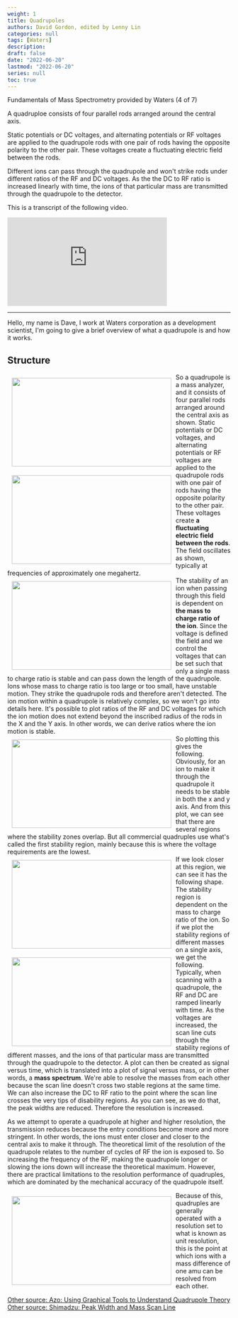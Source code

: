 ```yaml
---
weight: 1
title: Quadrupoles
authors: David Gordon, edited by Lenny Lin
categories: null
tags: [Waters]
description: 
draft: false
date: "2022-06-20"
lastmod: "2022-06-20"
series: null
toc: true
---
```


Fundamentals of Mass Spectrometry provided by Waters (4 of 7)  

A quadruploe consists of four parallel rods arranged around the central axis.  

Static potentials or DC voltages, and alternating potentials or RF voltages are applied to the quadrupole rods with one pair of rods having the opposite polarity to the other pair.  These voltages create a fluctuating electric field between the rods.  

Different ions can pass through the quadrupole and won't strike rods under different ratios of the RF and DC voltages.  As the the DC to RF ratio is increased linearly with time, the ions of that particular mass are transmitted through the quadrupole to the detector.  

This is a transcript of the following video.  


<iframe width="360" height="200" src="https://www.youtube.com/embed/6_mavZ_WKoU?list=PL6yA4jv5tA-k9_2NVxm5jlzpZV_aW59DT" title="Fundamentals of MS (4 of 7) - Quadrupoles" frameborder="0" allow="accelerometer; autoplay; clipboard-write; encrypted-media; gyroscope; picture-in-picture" allowfullscreen></iframe>

<!--more-->
---

Hello, my name is Dave, I work at Waters corporation as a development scientist, I'm going to give a brief overview of what a quadrupole is and how it works.  

## Structure
<img width ="360" height= "200" src = "/docs/images/Screenshot 2022-06-23 125101.png" style ="float: left" HSPACE="10" VSPACE="10"/>
<img width ="360" height= "200" src = "/docs/images/Screenshot 2022-06-23 125142.png" style ="float: left" HSPACE="10" VSPACE="10"/>
So a quadrupole is a mass analyzer, and it consists of four parallel rods arranged around the central axis as shown. Static potentials or DC voltages, and alternating potentials or RF voltages are applied to the quadrupole rods with one pair of rods having the opposite polarity to the other pair. These voltages create <b>a fluctuating electric field between the rods</b>. The field oscillates as shown, typically at frequencies of approximately one megahertz.    

<img width ="360" height= "200" src = "/docs/images/Screenshot 2022-06-23 125310.png" style ="float: left" HSPACE="10" VSPACE="10"/>
<br>   
The stability of an ion when passing through this field is dependent on <b>the mass to charge ratio of the ion</b>. Since the voltage is defined the field and we control the voltages that can be set such that only a single mass to charge ratio is stable and can pass down the length of the quadrupole. Ions whose mass to charge ratio is too large or too small, have unstable motion.  They strike the quadrupole rods and therefore aren't detected. The ion motion within a quadrupole is relatively complex, so we won't go into details here. It's possible to plot ratios of the RF and DC voltages for which the ion motion does not extend beyond the inscribed radius of the rods in the X and the Y axis. In other words, we can derive ratios where the ion motion is stable.    
<br>   

<img width ="360" height= "200" src = "/docs/images/Screenshot 2022-06-23 125507.png" style ="float: left" HSPACE="10" VSPACE="10"/>
So plotting this gives the following. Obviously, for an ion to make it through the quadrupole it needs to be stable in both the x and y axis. And from this plot, we can see that there are several regions where the stability zones overlap. But all commercial quadruples use what's called the first stability region, mainly because this is where the voltage requirements are the lowest.   
<br> 

<img width ="360" height= "200" src = "/docs/images/Screenshot 2022-06-23 125702.png" style ="float: left" HSPACE="10" VSPACE="10"/>
<img width ="360" height= "200" src = "/docs/images/Screenshot 2022-06-23 125806.png" style ="float: left" HSPACE="10" VSPACE="10"/>
If we look closer at this region, we can see it has the following shape. The stability region is dependent on the mass to charge ratio of the ion. So if we plot the stability regions of different masses on a single axis, we get the following. Typically, when scanning with a quadrupole, the RF and DC are ramped linearly with time.  As the voltages are increased, the scan line cuts through the stability regions of different masses, and the ions of that particular mass are transmitted through the quadrupole to the detector. A plot can then be created as signal versus time, which is translated into a plot of signal versus mass, or in other words, a <b>mass spectrum</b>. We're able to resolve the masses from each other because the scan line doesn't cross two stable regions at the same time. We can also increase the DC to RF ratio to the point where the scan line crosses the very tips of disability regions. As you can see, as we do that, the peak widths are reduced. Therefore the resolution is increased.  
<br>  

As we attempt to operate a quadrupole at higher and higher resolution, the transmission reduces because the entry conditions become more and more stringent. In other words, the ions must enter closer and closer to the central axis to make it through. The theoretical limit of the resolution of the quadrupole relates to the number of cycles of RF the ion is exposed to. So increasing the frequency of the RF, making the quadrupole longer or slowing the ions down will increase the theoretical maximum. However, there are practical limitations to the resolution performance of quadruples, which are dominated by the mechanical accuracy of the quadrupole itself.   

<img width ="360" height= "200" src = "/docs/images/Screenshot 2022-06-23 130001.png" style ="float: left" HSPACE="10" VSPACE="10"/>
Because of this, quadruples are generally operated with a resolution set to what is known as unit resolution, this is the point at which ions with a mass difference of one amu can be resolved from each other.  


[Other source: Azo: Using Graphical Tools to Understand Quadrupole Theory](https://www.azom.com/article.aspx?ArticleID=10996)  
[Other source: Shimadzu: Peak Width and Mass Scan Line](https://www.shimadzu.com/an/service-support/technical-support/gas-chromatograph-mass-spectrometry/analysis-results/mass_peak/overview.html)
